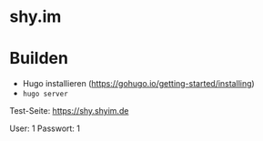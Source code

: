 # shy.im

# Builden
- Hugo installieren (https://gohugo.io/getting-started/installing)
- ```hugo server```

Test-Seite:
https://shy.shyim.de

User: 1
Passwort: 1
